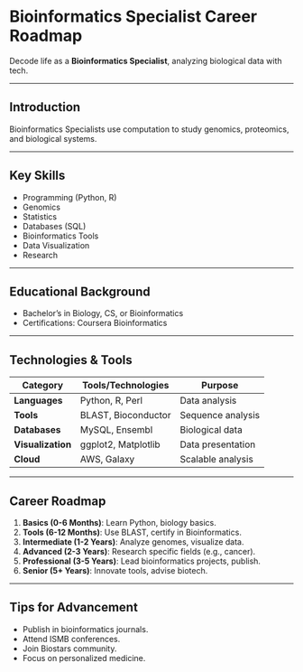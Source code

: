 # Bioinformatics Specialist Career Roadmap

Decode life as a **Bioinformatics Specialist**, analyzing biological data with tech.

---

## Introduction
Bioinformatics Specialists use computation to study genomics, proteomics, and biological systems.

---

## Key Skills
- Programming (Python, R)
- Genomics
- Statistics
- Databases (SQL)
- Bioinformatics Tools
- Data Visualization
- Research

---

## Educational Background
- Bachelor’s in Biology, CS, or Bioinformatics
- Certifications: Coursera Bioinformatics

---

## Technologies & Tools
| **Category**         | **Tools/Technologies**                     | **Purpose**                        |
|----------------------|--------------------------------------------|------------------------------------|
| **Languages**        | Python, R, Perl                            | Data analysis                     |
| **Tools**            | BLAST, Bioconductor                        | Sequence analysis                 |
| **Databases**        | MySQL, Ensembl                             | Biological data                   |
| **Visualization**    | ggplot2, Matplotlib                        | Data presentation                 |
| **Cloud**            | AWS, Galaxy                                | Scalable analysis                 |

---

## Career Roadmap
1. **Basics (0-6 Months)**: Learn Python, biology basics.  
2. **Tools (6-12 Months)**: Use BLAST, certify in Bioinformatics.  
3. **Intermediate (1-2 Years)**: Analyze genomes, visualize data.  
4. **Advanced (2-3 Years)**: Research specific fields (e.g., cancer).  
5. **Professional (3-5 Years)**: Lead bioinformatics projects, publish.  
6. **Senior (5+ Years)**: Innovate tools, advise biotech.

---

## Tips for Advancement
- Publish in bioinformatics journals.
- Attend ISMB conferences.
- Join Biostars community.
- Focus on personalized medicine.
